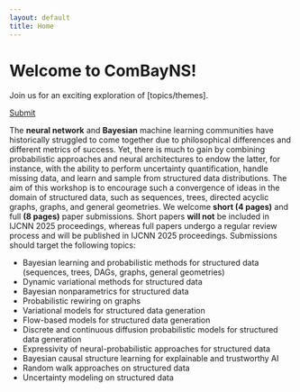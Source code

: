 ```yaml
---
layout: default
title: Home
---
```


<div class="hero">
  <h1>Welcome to ComBayNS!</h1>
  <p>Join us for an exciting exploration of [topics/themes].</p>
  <a href="https://cmt3.research.microsoft.com/ijcnn2025/track/3/submission/create" class="cta">Submit</a>
</div>

The **neural network** and **Bayesian** machine learning communities have historically struggled
to come together due to philosophical differences and different metrics of success. Yet, there is
much to gain by combining probabilistic approaches and neural architectures to endow the
latter, for instance, with the ability to perform uncertainty quantification, handle missing data,
and learn and sample from structured data distributions. The aim of this workshop is to
encourage such a convergence of ideas in the domain of structured data, such as sequences,
trees, directed acyclic graphs, graphs, and general geometries.
We welcome **short (4 pages)** and full **(8 pages)** paper submissions. Short papers **will not** be
included in IJCNN 2025 proceedings, whereas full papers undergo a regular review process and
will be published in IJCNN 2025 proceedings. Submissions should target the following topics:

- Bayesian learning and probabilistic methods for structured data (sequences, trees, DAGs,
graphs, general geometries)
- Dynamic variational methods for structured data
- Bayesian nonparametrics for structured data
- Probabilistic rewiring on graphs
- Variational models for structured data generation
- Flow-based models for structured data generation
- Discrete and continuous diffusion probabilistic models for structured data generation
- Expressivity of neural-probabilistic approaches for structured data
- Bayesian causal structure learning for explainable and trustworthy AI
- Random walk approaches on structured data
- Uncertainty modeling on structured data

